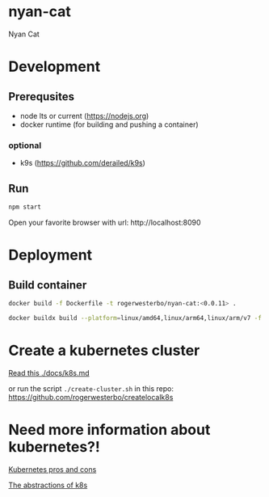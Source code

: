 # nyan-cat

Nyan Cat

# Development

## Prerequsites

- node lts or current (https://nodejs.org)
- docker runtime (for building and pushing a container)

### optional

- k9s (https://github.com/derailed/k9s)

## Run

```bash
npm start
```

Open your favorite browser with url: http://localhost:8090

# Deployment

## Build container

```bash
docker build -f Dockerfile -t rogerwesterbo/nyan-cat:<0.0.11> .
```

```bash
docker buildx build --platform=linux/amd64,linux/arm64,linux/arm/v7 -f Dockerfile -t rogerwesterbo/nyan-cat:<0.0.11>  --output type=registry,dest=rogerwesterbo/nyan-cat:<0.0.11>,push=true .
```

# Create a kubernetes cluster

[Read this ./docs/k8s.md](./docs/k8s.md)

or run the script `./create-cluster.sh` in this repo: https://github.com/rogerwesterbo/createlocalk8s

# Need more information about kubernetes?!

[Kubernetes pros and cons](./docs/kubernetes.md)

[The abstractions of k8s](./docs/k8s_abstractions.md)
